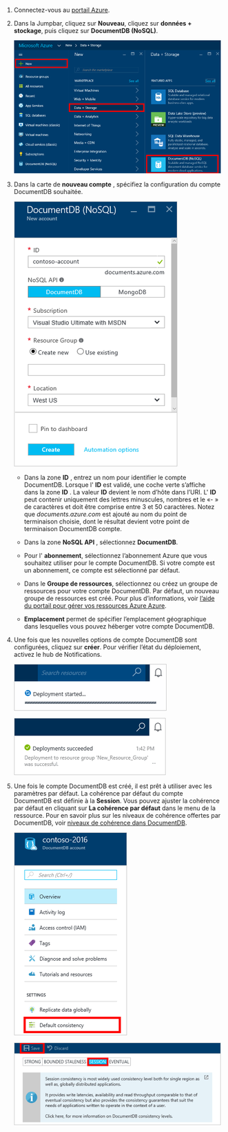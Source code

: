 1.  Connectez-vous au [portail Azure](https://portal.azure.com/).
2.  Dans la Jumpbar, cliquez sur **Nouveau**, cliquez sur **données + stockage**, puis cliquez sur **DocumentDB (NoSQL)**.

    ![Capture d’écran du portail Azure, mise en surbrillance des autres Services et DocumentDB (NoSQL)](./media/documentdb-create-dbaccount/create-nosql-db-databases-json-tutorial-1.png)  

3. Dans la carte de **nouveau compte** , spécifiez la configuration du compte DocumentDB souhaitée.

    ![Capture d’écran de la cuillère DocumentDB nouveau](./media/documentdb-create-dbaccount/create-nosql-db-databases-json-tutorial-2.png)

    - Dans la zone **ID** , entrez un nom pour identifier le compte DocumentDB.  Lorsque l' **ID** est validé, une coche verte s’affiche dans la zone **ID** . La valeur **ID** devient le nom d’hôte dans l’URI. L' **ID** peut contenir uniquement des lettres minuscules, nombres et le «- » de caractères et doit être comprise entre 3 et 50 caractères. Notez que *documents.azure.com* est ajouté au nom du point de terminaison choisie, dont le résultat devient votre point de terminaison DocumentDB compte.

    - Dans la zone **NoSQL API** , sélectionnez **DocumentDB**.  

    - Pour l' **abonnement**, sélectionnez l’abonnement Azure que vous souhaitez utiliser pour le compte DocumentDB. Si votre compte est un abonnement, ce compte est sélectionné par défaut.

    - Dans le **Groupe de ressources**, sélectionnez ou créez un groupe de ressources pour votre compte DocumentDB.  Par défaut, un nouveau groupe de ressources est créé. Pour plus d’informations, voir [l’aide du portail pour gérer vos ressources Azure Azure](../articles/azure-portal/resource-group-portal.md).

    - **Emplacement** permet de spécifier l’emplacement géographique dans lesquelles vous pouvez héberger votre compte DocumentDB. 

4.  Une fois que les nouvelles options de compte DocumentDB sont configurées, cliquez sur **créer**. Pour vérifier l’état du déploiement, activez le hub de Notifications.  

    ![Créer rapidement des bases de données - capture d’écran du hub de Notifications, indiquant que le compte DocumentDB est en cours de création](./media/documentdb-create-dbaccount/create-nosql-db-databases-json-tutorial-4.png)  

    ![Capture d’écran du concentrateur Notifications, indiquant que le compte DocumentDB a été correctement créé et déployé sur un groupe de ressources - notification créateur de base de données en ligne](./media/documentdb-create-dbaccount/create-nosql-db-databases-json-tutorial-5.png)

5.  Une fois le compte DocumentDB est créé, il est prêt à utiliser avec les paramètres par défaut. La cohérence par défaut du compte DocumentDB est définie à la **Session**.  Vous pouvez ajuster la cohérence par défaut en cliquant sur **La cohérence par défaut** dans le menu de la ressource. Pour en savoir plus sur les niveaux de cohérence offertes par DocumentDB, voir [niveaux de cohérence dans DocumentDB](../articles/documentdb/documentdb-consistency-levels.md).

    ![Capture d’écran de la carte du groupe de ressources : commencez développement d’applications](./media/documentdb-create-dbaccount/create-nosql-db-databases-json-tutorial-6.png)  

    ![Capture d’écran de la cuillère de niveau de cohérence - cohérence de Session](./media/documentdb-create-dbaccount/create-nosql-db-databases-json-tutorial-7.png)  

[How to: Create a DocumentDB account]: #Howto
[Next steps]: #NextSteps
[documentdb-manage]:../articles/documentdb/documentdb-manage.md
